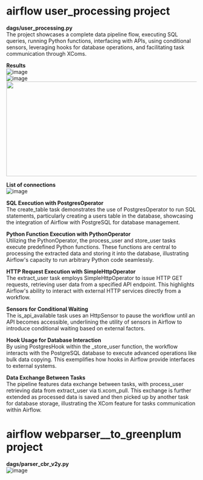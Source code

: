 # airflow user_processing project
**dags/user_processing.py**
</br>The project showcases a complete data pipeline flow, executing SQL queries, running Python functions, interfacing with APIs, using conditional sensors, leveraging hooks for database operations, and facilitating task communication through XComs.

**Results**
</br>![image](https://github.com/TimerlanK/airflow_projects/assets/59342509/97bb2e78-ee21-4585-ad49-f4dd47da8b5e)
</br>![image](https://github.com/TimerlanK/airflow_projects/assets/59342509/122604e5-061d-4bc8-bfa8-570f6fd9fb37)
</br><img src="https://github.com/TimerlanK/airflow_projects/assets/59342509/58a2ddb2-d149-4dcd-a8af-ef681a79cdaf" width="700" height="250">

**List of connections**
</br>![image](https://github.com/TimerlanK/airflow_user_processing_project/assets/59342509/9e8ed32b-75a8-4238-9129-93e3506aaad9)

**SQL Execution with PostgresOperator**
</br>The create_table task demonstrates the use of PostgresOperator to run SQL statements, particularly creating a users table in the database, showcasing the integration of Airflow with PostgreSQL for database management.

**Python Function Execution with PythonOperator** 
</br>Utilizing the PythonOperator, the process_user and store_user tasks execute predefined Python functions. These functions are central to processing the extracted data and storing it into the database, illustrating Airflow's capacity to run arbitrary Python code seamlessly.

**HTTP Request Execution with SimpleHttpOperator**
</br>The extract_user task employs SimpleHttpOperator to issue HTTP GET requests, retrieving user data from a specified API endpoint. This highlights Airflow's ability to interact with external HTTP services directly from a workflow.

**Sensors for Conditional Waiting**
</br>The is_api_available task uses an HttpSensor to pause the workflow until an API becomes accessible, underlining the utility of sensors in Airflow to introduce conditional waiting based on external factors.

**Hook Usage for Database Interaction**
</br>By using PostgresHook within the _store_user function, the workflow interacts with the PostgreSQL database to execute advanced operations like bulk data copying. This exemplifies how hooks in Airflow provide interfaces to external systems.

**Data Exchange Between Tasks**
</br>The pipeline features data exchange between tasks, with process_user retrieving data from extract_user via ti.xcom_pull. This exchange is further extended as processed data is saved and then picked up by another task for database storage, illustrating the XCom feature for tasks communication within Airflow.





# airflow webparser__to_greenplum project
**dags/parser_cbr_v2y.py**
</br>![image](https://github.com/TimerlanK/airflow_projects/assets/59342509/84f38b07-dd51-499f-8d9a-a9f6eb3657b5)
